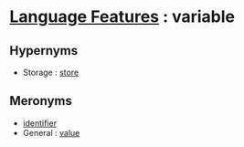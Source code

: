 # [Language Features][1] : variable

## Hypernyms

  - Storage : [store](/The_Basics/Storage/store.md)
  
## Meronyms

  - [identifier](identifier.md)
  - General : [value](/The_Basics/General/value.md)
  
[1]: README.md